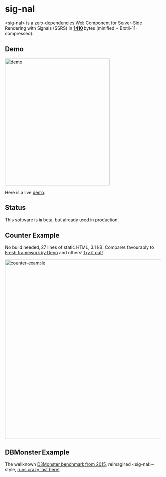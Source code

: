 # sig-nal

&lt;sig-nal&gt; is a zero-dependencies Web Component for Server-Side Rendering with Signals (SSRS) in [**1410**](https://raw.githubusercontent.com/cloudspeech/sig-nal/main/dist/index.js) bytes (minified + Brotli-11-compressed).

## Demo

<img width="338" height="409" alt="demo" src="https://github.com/user-attachments/assets/09177e6c-59a3-427c-8f1a-b31e0550441c" />


Here is a live [demo](https://cloudspeech.github.io/sig-nal/demo.html?prod).

## Status

This software is in beta, but already used in production.

## Counter Example

No build needed, 27 lines of static HTML, 3.1 kB. Compares favourably to [Fresh framework by Deno](https://fresh.deno.dev/) and others! [Try it out!](https://cloudspeech.github.io/sig-nal/counter.html)

<img width="756" height="579" alt="counter-example" src="https://github.com/user-attachments/assets/3c1429ff-86ba-4c52-ae43-b6af0d6b68f3" />


## DBMonster Example

The wellknown [DBMonster benchmark from 2015](https://blog.nparashuram.com/2015/03/performance-comparison-on-javascript.html),
reimagined &lt;sig-nal&gt;-style, [runs crazy fast here!](https://cloudspeech.github.io/sig-nal/dbmonster.html)
